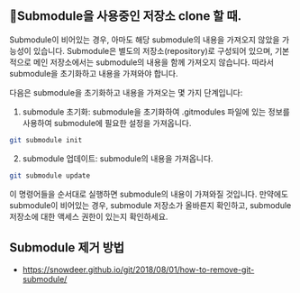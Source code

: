 
## Submodule을 사용중인 저장소 clone 할 때.

Submodule이 비어있는 경우, 아마도 해당 submodule의 내용을 가져오지 않았을 가능성이 있습니다. Submodule은 별도의 저장소(repository)로 구성되어 있으며, 기본적으로 메인 저장소에서는 submodule의 내용을 함께 가져오지 않습니다. 따라서 submodule을 초기화하고 내용을 가져와야 합니다.

다음은 submodule을 초기화하고 내용을 가져오는 몇 가지 단계입니다:

1. submodule 초기화: submodule을 초기화하여 .gitmodules 파일에 있는 정보를 사용하여 submodule에 필요한 설정을 가져옵니다.

```bash
git submodule init
```

2. submodule 업데이트: submodule의 내용을 가져옵니다.

```bash
git submodule update
```

이 명령어들을 순서대로 실행하면 submodule의 내용이 가져와질 것입니다. 만약에도 submodule이 비어있는 경우, submodule 저장소가 올바른지 확인하고, submodule 저장소에 대한 액세스 권한이 있는지 확인하세요.


## Submodule 제거 방법
- https://snowdeer.github.io/git/2018/08/01/how-to-remove-git-submodule/
